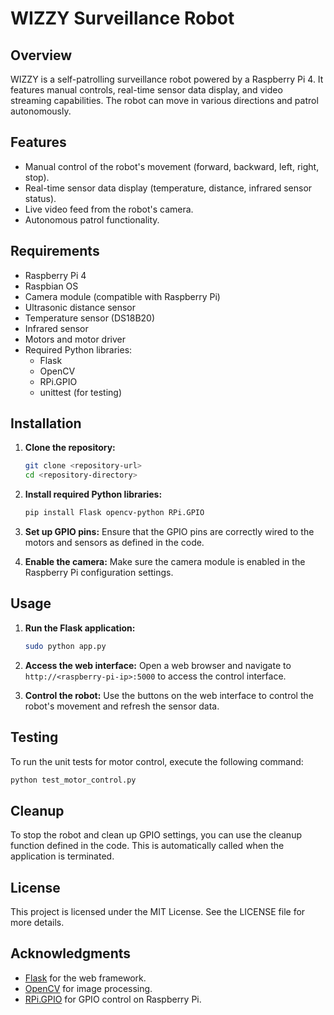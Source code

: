 # WIZZY Surveillance Robot

## Overview
WIZZY is a self-patrolling surveillance robot powered by a Raspberry Pi 4. It features manual controls, real-time sensor data display, and video streaming capabilities. The robot can move in various directions and patrol autonomously.

## Features
- Manual control of the robot's movement (forward, backward, left, right, stop).
- Real-time sensor data display (temperature, distance, infrared sensor status).
- Live video feed from the robot's camera.
- Autonomous patrol functionality.

## Requirements
- Raspberry Pi 4
- Raspbian OS
- Camera module (compatible with Raspberry Pi)
- Ultrasonic distance sensor
- Temperature sensor (DS18B20)
- Infrared sensor
- Motors and motor driver
- Required Python libraries:
  - Flask
  - OpenCV
  - RPi.GPIO
  - unittest (for testing)

## Installation

1. **Clone the repository:**
   ```bash
   git clone <repository-url>
   cd <repository-directory>
   ```

2. **Install required Python libraries:**
   ```bash
   pip install Flask opencv-python RPi.GPIO
   ```

3. **Set up GPIO pins:**
   Ensure that the GPIO pins are correctly wired to the motors and sensors as defined in the code.

4. **Enable the camera:**
   Make sure the camera module is enabled in the Raspberry Pi configuration settings.

## Usage

1. **Run the Flask application:**
   ```bash
   sudo python app.py
   ```

2. **Access the web interface:**
   Open a web browser and navigate to `http://<raspberry-pi-ip>:5000` to access the control interface.

3. **Control the robot:**
   Use the buttons on the web interface to control the robot's movement and refresh the sensor data.

## Testing
To run the unit tests for motor control, execute the following command:
```bash
python test_motor_control.py
```

## Cleanup
To stop the robot and clean up GPIO settings, you can use the cleanup function defined in the code. This is automatically called when the application is terminated.

## License
This project is licensed under the MIT License. See the LICENSE file for more details.

## Acknowledgments
- [Flask](https://flask.palletsprojects.com/) for the web framework.
- [OpenCV](https://opencv.org/) for image processing.
- [RPi.GPIO](https://pypi.org/project/RPi.GPIO/) for GPIO control on Raspberry Pi.